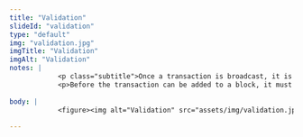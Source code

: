 ```yaml
--- 
title: "Validation"
slideId: "validation"
type: "default"
img: "validation.jpg"
imgTitle: "Validation"
imgAlt: "Validation"
notes: | 
            <p class="subtitle">Once a transaction is broadcast, it is checked by other members of the network for validity.</p>
            <p>Before the transaction can be added to a block, it must be checked for validity (i.e. having the necessary funds to conduct the transaction). When your transaction is being broadcast, it and the other transactions are constantly being cross-checked by other nodes on the network. If the block&apos;s transactions are validated and that miner wins the race, that block (and therefore our transaction) is added to the chain.</p>
        
body: | 
            <figure><img alt="Validation" src="assets/img/validation.jpg" title="Validation"></figure>
        
---
```

